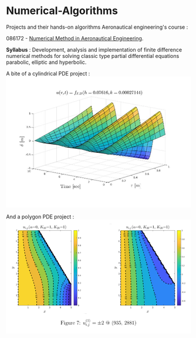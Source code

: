 # Numerical-Algorithms
Projects and their hands-on algorithms Aeronautical engineering's course : 

086172 - [Numerical Method in Aeronautical Engineering](https://www.graduate.technion.ac.il/Subjects.Heb/?Sub=86172).

**Syllabus** :
Development, analysis and implementation of finite difference numerical methods 
for solving classic type partial differential equations parabolic, elliptic and hyperbolic.

A bite of a cylindrical PDE project :
![alt text](https://github.com/Daniboy370/Numerical-Algorithms/blob/master/2nd%20Order%20Coupled%20ODEs/Code/description_1.png)

And a polygon PDE project :
![alt text](https://github.com/Daniboy370/Numerical-Algorithms/blob/master/2nd%20Order%20Coupled%20ODEs/Code/description_2.png)
